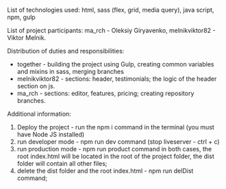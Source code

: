 List of technologies used: html, sass (flex, grid, media query), java script, npm, gulp

List of project participants: ma_rch - Oleksiy Giryavenko, melnikviktor82 - Viktor Melnik.

Distribution of duties and responsibilities:

-   together - building the project using Gulp, creating common variables and mixins in sass, merging branches
-   melnikviktor82 - sections: header, testimonials; the logic of the header section on js.
-   ma_rch - sections: editor, features, pricing; creating repository branches.

Additional information:

1. Deploy the project - run the npm i command in the terminal
   (you must have Node JS installed)
2. run developer mode - npm run dev command
   (stop liveserver - ctrl + c)
3. run production mode - npm run product command
   in both cases, the root index.html will be located in the root of the project folder,
   the dist folder will contain all other files;
4. delete the dist folder and the root index.html - npm run delDist command;
